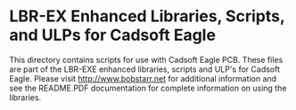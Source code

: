LBR-EX Enhanced Libraries, Scripts, and ULPs for Cadsoft Eagle
==============================================================
This directory contains scripts for use with Cadsoft Eagle PCB.
These files are part of the LBR-EXE enhanced libraries, scripts and
ULP's for Cadsoft Eagle. Please visit http://www.bobstarr.net for
additional information and see the README.PDF documentation for complete
information on using the libraries.

